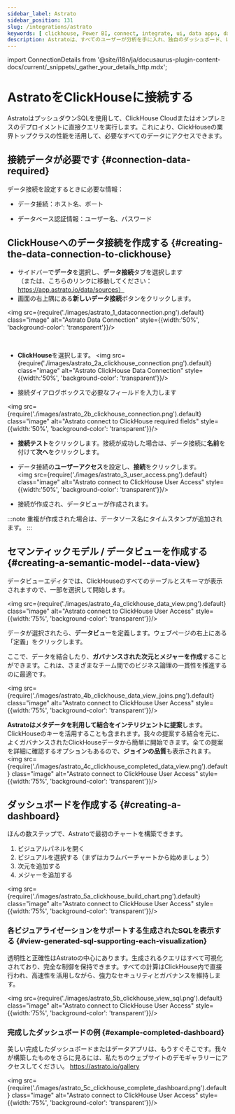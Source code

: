 ```yaml
---
sidebar_label: Astrato
sidebar_position: 131
slug: /integrations/astrato
keywords: [ clickhouse, Power BI, connect, integrate, ui, data apps, data viz, embedded analytics, Astrato]
description: Astratoは、すべてのユーザーが分析を手に入れ、独自のダッシュボード、レポート、データアプリを作成できるようにすることで、企業やデータビジネスに真のセルフサービスBIを提供します。これにより、ITの助けなしでデータの質問に答えることが可能になります。Astratoは採用を加速し、意思決定を迅速化し、分析、埋め込み分析、データ入力、データアプリを1つのプラットフォームに統合します。Astratoは、アクションと分析を統合し、ライブの書き戻しを導入し、MLモデルとインタラクションし、AIで分析を加速します。これにより、AstratoのプッシュダウンSQLサポートのおかげで、ダッシュボードを超えた分析が可能になります。
---
```


import ConnectionDetails from '@site/i18n/ja/docusaurus-plugin-content-docs/current/_snippets/_gather_your_details_http.mdx';

# AstratoをClickHouseに接続する

AstratoはプッシュダウンSQLを使用して、ClickHouse Cloudまたはオンプレミスのデプロイメントに直接クエリを実行します。これにより、ClickHouseの業界トップクラスの性能を活用して、必要なすべてのデータにアクセスできます。

## 接続データが必要です {#connection-data-required}

データ接続を設定するときに必要な情報：

- データ接続：ホスト名、ポート

- データベース認証情報：ユーザー名、パスワード

<ConnectionDetails />

## ClickHouseへのデータ接続を作成する {#creating-the-data-connection-to-clickhouse}

- サイドバーで**データ**を選択し、**データ接続**タブを選択します  
（または、こちらのリンクに移動してください：https://app.astrato.io/data/sources）
​
- 画面の右上隅にある**新しいデータ接続**ボタンをクリックします。

<img  src={require('./images/astrato_1_dataconnection.png').default}  class="image"  alt="Astrato Data Connection"  style={{width:'50%',  'background-color':  'transparent'}}/>

<br/>

- **ClickHouse**を選択します。 
<img  src={require('./images/astrato_2a_clickhouse_connection.png').default}  class="image"  alt="Astrato ClickHouse Data Connection"  style={{width:'50%',  'background-color':  'transparent'}}/>

- 接続ダイアログボックスで必要なフィールドを入力します 

<img  src={require('./images/astrato_2b_clickhouse_connection.png').default}  class="image"  alt="Astrato connect to ClickHouse required fields"  style={{width:'50%',  'background-color':  'transparent'}}/>

- **接続テスト**をクリックします。接続が成功した場合は、データ接続に**名前**を付けて**次へ**をクリックします。

- データ接続の**ユーザーアクセス**を設定し、**接続**をクリックします。  
​
<img  src={require('./images/astrato_3_user_access.png').default}  class="image"  alt="Astrato connect to ClickHouse User Access"  style={{width:'50%',  'background-color':  'transparent'}}/>

- 接続が作成され、データビューが作成されます。

:::note
重複が作成された場合は、データソース名にタイムスタンプが追加されます。
:::

## セマンティックモデル / データビューを作成する {#creating-a-semantic-model--data-view}

データビューエディタでは、ClickHouseのすべてのテーブルとスキーマが表示されますので、一部を選択して開始します。

<img  src={require('./images/astrato_4a_clickhouse_data_view.png').default}  class="image"  alt="Astrato connect to ClickHouse User Access"  style={{width:'75%',  'background-color':  'transparent'}}/>
<br/>

データが選択されたら、**データビュー**を定義します。ウェブページの右上にある「定義」をクリックします。

ここで、データを結合したり、**ガバナンスされた次元とメジャーを作成**することができます。これは、さまざまなチーム間でのビジネス論理の一貫性を推進するのに最適です。

<img  src={require('./images/astrato_4b_clickhouse_data_view_joins.png').default}  class="image"  alt="Astrato connect to ClickHouse User Access"  style={{width:'75%',  'background-color':  'transparent'}}/>
<br/>

**Astratoはメタデータを利用して結合をインテリジェントに提案**します。ClickHouseのキーを活用することも含まれます。我々の提案する結合を元に、よくガバナンスされたClickHouseデータから簡単に開始できます。全ての提案を詳細に確認するオプションもあるので、**ジョインの品質**も表示されます。
<br/>
<img  src={require('./images/astrato_4c_clickhouse_completed_data_view.png').default}  class="image"  alt="Astrato connect to ClickHouse User Access"  style={{width:'75%',  'background-color':  'transparent'}}/><br/>

## ダッシュボードを作成する {#creating-a-dashboard}

ほんの数ステップで、Astratoで最初のチャートを構築できます。
1. ビジュアルパネルを開く
2. ビジュアルを選択する（まずはカラムバーチャートから始めましょう）
3. 次元を追加する
4. メジャーを追加する

<img  src={require('./images/astrato_5a_clickhouse_build_chart.png').default}  class="image"  alt="Astrato connect to ClickHouse User Access"  style={{width:'75%',  'background-color':  'transparent'}}/><br/>


### 各ビジュアライゼーションをサポートする生成されたSQLを表示する {#view-generated-sql-supporting-each-visualization}

透明性と正確性はAstratoの中心にあります。生成されるクエリはすべて可視化されており、完全な制御を保持できます。すべての計算はClickHouse内で直接行われ、高速性を活用しながら、強力なセキュリティとガバナンスを維持します。

<img  src={require('./images/astrato_5b_clickhouse_view_sql.png').default}  class="image"  alt="Astrato connect to ClickHouse User Access"  style={{width:'75%',  'background-color':  'transparent'}}/><br/>


### 完成したダッシュボードの例 {#example-completed-dashboard}

美しい完成したダッシュボードまたはデータアプリは、もうすぐそこです。我々が構築したものをさらに見るには、私たちのウェブサイトのデモギャラリーにアクセスしてください。 https://astrato.io/gallery

<img  src={require('./images/astrato_5c_clickhouse_complete_dashboard.png').default}  class="image"  alt="Astrato connect to ClickHouse User Access"  style={{width:'75%',  'background-color':  'transparent'}}/>
